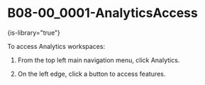 # B08-00_0001-AnalyticsAccess

{is-library="true"}

<snippet id="B08-00_0001-AnalyticsAccess_snippet">



To access Analytics workspaces:

1. From the top left main navigation menu, click Analytics.

2. On the left edge, click a button to access features.



</snippet>